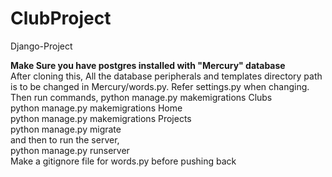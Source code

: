 # ClubProject
Django-Project

**Make Sure you have postgres installed with "Mercury" database**<br>
After cloning this, All the database peripherals and templates directory path is to be changed
in Mercury/words.py. Refer settings.py when changing.<br>
Then run commands,
python manage.py makemigrations Clubs<br>
python manage.py makemigrations Home<br>
python manage.py makemigrations Projects<br>
python manage.py migrate<br>
and then to run the server,<br>
python manage.py runserver<br>
Make a gitignore file for words.py before pushing back
